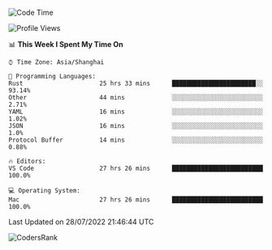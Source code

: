<!--START_SECTION:waka-->
![Code Time](http://img.shields.io/badge/Code%20Time-1%2C551%20hrs%2059%20mins-blue)

![Profile Views](http://img.shields.io/badge/Profile%20Views-33-blue)

📊 **This Week I Spent My Time On** 

```text
⌚︎ Time Zone: Asia/Shanghai

💬 Programming Languages: 
Rust                     25 hrs 33 mins      ███████████████████████░░   93.14% 
Other                    44 mins             ░░░░░░░░░░░░░░░░░░░░░░░░░   2.71% 
YAML                     16 mins             ░░░░░░░░░░░░░░░░░░░░░░░░░   1.02% 
JSON                     16 mins             ░░░░░░░░░░░░░░░░░░░░░░░░░   1.0% 
Protocol Buffer          14 mins             ░░░░░░░░░░░░░░░░░░░░░░░░░   0.88%

🔥 Editors: 
VS Code                  27 hrs 26 mins      █████████████████████████   100.0%

💻 Operating System: 
Mac                      27 hrs 26 mins      █████████████████████████   100.0%

```


 Last Updated on 28/07/2022 21:46:44 UTC
<!--END_SECTION:waka-->

![CodersRank](https://cr-skills-chart-widget.azurewebsites.net/api/api?username=BugenZhao&padding=16&tooltip=true&branding=false&sort-by-score=true&skills=Rust%2C%20Swift%2C%20C%2C%20TypeScript%2C%20Java%2C%20Go%2C%20Dart%2C%20C%2B%2B%2C%20Python%2C%20Assembly%2C%20Shell%2C%20Kotlin)
